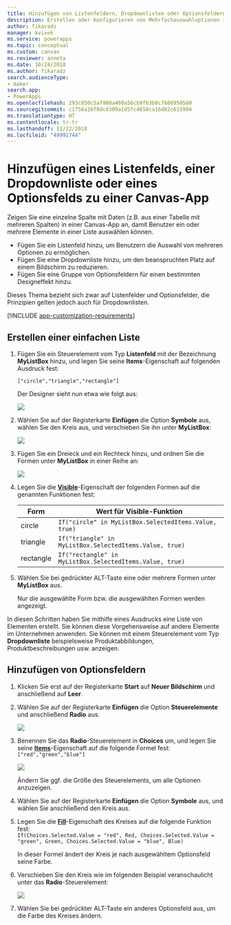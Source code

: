```yaml
---
title: Hinzufügen von Listenfeldern, Dropdownlisten oder Optionsfeldern zu einer Canvas-App | Microsoft-Dokumentation
description: Erstellen oder Konfigurieren von Mehrfachauswahloptionen in einer Canvas-App in PowerApps
author: fikaradz
manager: kvivek
ms.service: powerapps
ms.topic: conceptual
ms.custom: canvas
ms.reviewer: anneta
ms.date: 10/24/2018
ms.author: fikaradz
search.audienceType:
- maker
search.app:
- PowerApps
ms.openlocfilehash: 293c850c5af980a480a56cb9fb3b8c7866950580
ms.sourcegitcommit: c1f58a16f8dcd309a1d5fc4658ca16d82c615994
ms.translationtype: HT
ms.contentlocale: tr-tr
ms.lasthandoff: 11/22/2018
ms.locfileid: "49991744"
---
```

# <a name="add-a-list-box-a-drop-down-list-or-radio-buttons-to-a-canvas-app"></a>Hinzufügen eines Listenfelds, einer Dropdownliste oder eines Optionsfelds zu einer Canvas-App

Zeigen Sie eine einzelne Spalte mit Daten (z.B. aus einer Tabelle mit mehreren Spalten) in einer Canvas-App an, damit Benutzer ein oder mehrere Elemente in einer Liste auswählen können.

- Fügen Sie ein Listenfeld hinzu, um Benutzern die Auswahl von mehreren Optionen zu ermöglichen.
- Fügen Sie eine Dropdownliste hinzu, um den beanspruchten Platz auf einem Bildschirm zu reduzieren.
- Fügen Sie eine Gruppe von Optionsfeldern für einen bestimmten Designeffekt hinzu.

Dieses Thema bezieht sich zwar auf Listenfelder und Optionsfelder, die Prinzipien gelten jedoch auch für Dropdownlisten.

[!INCLUDE [app-customization-requirements](../../includes/app-customization-requirements.md)]

## <a name="create-a-simple-list"></a>Erstellen einer einfachen Liste

1. Fügen Sie ein Steuerelement vom Typ **Listenfeld** mit der Bezeichnung **MyListBox** hinzu, und legen Sie seine **Items**-Eigenschaft auf folgenden Ausdruck fest:

    ```["circle","triangle","rectangle"]```  <br/>

    Der Designer sieht nun etwa wie folgt aus:

    ![][4]

4. Wählen Sie auf der Registerkarte **Einfügen** die Option **Symbole** aus, wählen Sie den Kreis aus, und verschieben Sie ihn unter **MyListBox**:

    ![][5]  

5. Fügen Sie ein Dreieck und ein Rechteck hinzu, und ordnen Sie die Formen unter **MyListBox** in einer Reihe an:

    ![][6]  

6. Legen Sie die **[Visible](controls/properties-core.md)**-Eigenschaft der folgenden Formen auf die genannten Funktionen fest:  

   | Form | Wert für Visible-Funktion |
   | --- | --- |
   | circle |```If("circle" in MyListBox.SelectedItems.Value, true)``` |
   | triangle |```If("triangle" in MyListBox.SelectedItems.Value, true)``` |
   | rectangle |```If("rectangle" in MyListBox.SelectedItems.Value, true)``` |

7. Wählen Sie bei gedrückter ALT-Taste eine oder mehrere Formen unter **MyListBox** aus.

    Nur die ausgewählte Form bzw. die ausgewählten Formen werden angezeigt.

In diesen Schritten haben Sie mithilfe eines Ausdrucks eine Liste von Elementen erstellt. Sie können diese Vorgehensweise auf andere Elemente im Unternehmen anwenden. Sie können mit einem Steuerelement vom Typ **Dropdownliste** beispielsweise Produktabbildungen, Produktbeschreibungen usw. anzeigen.

## <a name="add-radio-buttons"></a>Hinzufügen von Optionsfeldern
1. Klicken Sie erst auf der Registerkarte **Start** auf **Neuer Bildschirm** und anschließend auf **Leer**.

2. Wählen Sie auf der Registerkarte **Einfügen** die Option **Steuerelemente** und anschließend **Radio** aus.

    ![][10]  

3. Benennen Sie das **Radio**-Steuerelement in **Choices** um, und legen Sie seine **[Items](controls/properties-core.md)**-Eigenschaft auf die folgende Formel fest:  
   ```["red","green","blue"]```  <br/>

    ![][12]  

    Ändern Sie ggf. die Größe des Steuerelements, um alle Optionen anzuzeigen.

4. Wählen Sie auf der Registerkarte **Einfügen** die Option **Symbole** aus, und wählen Sie anschließend den Kreis aus.

5. Legen Sie die **[Fill](controls/properties-color-border.md)**-Eigenschaft des Kreises auf die folgende Funktion fest:  
   ```If(Choices.Selected.Value = "red", Red, Choices.Selected.Value = "green", Green, Choices.Selected.Value = "blue", Blue)```  

    In dieser Formel ändert der Kreis je nach ausgewähltem Optionsfeld seine Farbe.

6. Verschieben Sie den Kreis wie im folgenden Beispiel veranschaulicht unter das **Radio**-Steuerelement:

    ![][14]  

7. Wählen Sie bei gedrückter ALT-Taste ein anderes Optionsfeld aus, um die Farbe des Kreises ändern.

[1]: ./media/add-list-box-drop-down-list-radio-button/preview.png
[2]: ./media/add-list-box-drop-down-list-radio-button/listbox.png
[3]: ./media/add-list-box-drop-down-list-radio-button/renamelistbox.png
[4]: ./media/add-list-box-drop-down-list-radio-button/itemslistbox.png
[5]: ./media/add-list-box-drop-down-list-radio-button/circle.png
[6]: ./media/add-list-box-drop-down-list-radio-button/allshapes.png
[10]: ./media/add-list-box-drop-down-list-radio-button/radiobutton.png
[12]: ./media/add-list-box-drop-down-list-radio-button/itemsradio.png
[14]: ./media/add-list-box-drop-down-list-radio-button/radiocircle.png
[15]: ./media/add-list-box-drop-down-list-radio-button/dropdown.png
